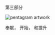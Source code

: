 <title>TW-9</title> <link href="css/idGeneratedStyles_0.css" rel="stylesheet" type="text/css"> <link href="css/idGeneratedStyles_7.css" rel="stylesheet" type="text/css"> <link href="css/main.css" rel="stylesheet" type="text/css"> <link href="css/liquid.css" media="not amzn-mobi" rel="stylesheet" type="text/css">  

第三部分

![pentagram artwork](image/pentagram.png)

奉献，
开始，
和提升